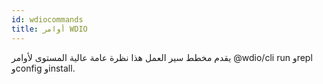 ```yaml
---
id: wdiocommands
title: أوامر WDIO
---
```

يقدم مخطط سير العمل هذا نظرة عامة عالية المستوى لأوامر @wdio/cli run وrepl وconfig وinstall.

<CreateFlowcharts id='wdiocommands' />